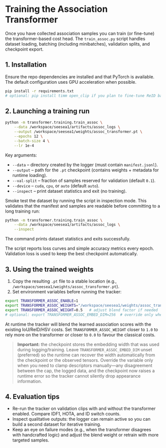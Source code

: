 # Training the Association Transformer

Once you have collected association samples you can train (or fine-tune) the transformer-based cost head.  The `train_assoc.py` script handles dataset loading, batching (including minibatches), validation splits, and checkpoint export.

## 1. Installation

Ensure the repo dependencies are installed and that PyTorch is available.  The default configuration uses GPU acceleration when possible.

```bash
pip install -r requirements.txt
# optional: pip install timm open_clip if you plan to fine-tune ReID backbones separately
```

## 2. Launching a training run

```bash
python -m transformer.training.train_assoc \
    --data /workspace/seesea1/artifacts/assoc_logs \
    --output /workspace/seesea1/weights/assoc_transformer.pt \
    --epochs 12 \
    --batch-size 4 \
    --lr 1e-4
```

Key arguments:

* `--data` – directory created by the logger (must contain `manifest.jsonl`).
* `--output` – path for the `.pt` checkpoint (contains weights + metadata for runtime loading).
* `--val-split` – fraction of samples reserved for validation (default `0.1`).
* `--device` – `cuda`, `cpu`, or `auto` (default `auto`).
* `--inspect` – print dataset statistics and exit (no training).

Smoke test the dataset by running the script in inspection mode.  This validates that the manifest and samples are readable
before committing to a long training run:

```bash
python -m transformer.training.train_assoc \
    --data /workspace/seesea1/artifacts/assoc_logs \
    --inspect
```

The command prints dataset statistics and exits successfully.

The script reports loss curves and simple accuracy metrics every epoch.  Validation loss is used to keep the best checkpoint automatically.

## 3. Using the trained weights

1. Copy the resulting `.pt` file to a stable location (e.g., `/workspace/seesea1/weights/assoc_transformer.pt`).
2. Set environment variables before running the tracker:

```bash
export TRANSFORMER_ASSOC_ENABLE=1
export TRANSFORMER_ASSOC_WEIGHTS="/workspace/seesea1/weights/assoc_transformer.pt"
export TRANSFORMER_ASSOC_WEIGHT=0.5   # adjust blend factor if needed
# optional: export TRANSFORMER_ASSOC_EMBED_DIM=256  # override only when clamping descriptors manually
```

At runtime the tracker will blend the learned association scores with the existing IoU/ReID/HSV costs.  Set `TRANSFORMER_ASSOC_WEIGHT` closer to `1.0` to rely more on the transformer or closer to `0.0` to favour the classical costs.

> **Important:** the checkpoint stores the embedding width that was used during logging/training.  Leave
> `TRANSFORMER_ASSOC_EMBED_DIM` unset (preferred) so the runtime can recover the width automatically from the checkpoint or
> the observed tensors.  Override the variable only when you need to clamp descriptors manually—any disagreement between the
> cap, the logged data, and the checkpoint now raises a runtime error so the tracker cannot silently drop appearance information.

## 4. Evaluation tips

* Re-run the tracker on validation clips with and without the transformer enabled.  Compare IDF1, HOTA, and ID switch counts.
* Inspect qualitative outputs: the logger can remain active so you can build a second dataset for iterative training.
* Keep an eye on failure modes (e.g., when the transformer disagrees with handcrafted logic) and adjust the blend weight or retrain with more targeted samples.
